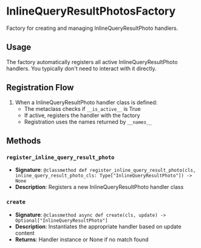 # InlineQueryResultPhotosFactory

Factory for creating and managing InlineQueryResultPhoto handlers.

## Usage

The factory automatically registers all active InlineQueryResultPhoto handlers. 
You typically don't need to interact with it directly.

## Registration Flow

1. When a InlineQueryResultPhoto handler class is defined:
   - The metaclass checks if `__is_active__` is True
   - If active, registers the handler with the factory
   - Registration uses the names returned by `__names__`

## Methods

### `register_inline_query_result_photo`
- **Signature**: `@classmethod def register_inline_query_result_photo(cls, inline_query_result_photo_cls: Type["InlineQueryResultPhoto"]) -> None`
- **Description**: Registers a new InlineQueryResultPhoto handler class

### `create`
- **Signature**: `@classmethod async def create(cls, update) -> Optional["InlineQueryResultPhoto"]`
- **Description**: Instantiates the appropriate handler based on update content
- **Returns**: Handler instance or None if no match found
